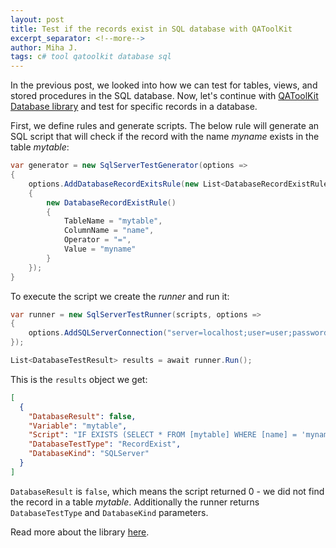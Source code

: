 ```yaml
---
layout: post
title: Test if the records exist in SQL database with QAToolKit
excerpt_separator: <!--more-->
author: Miha J.
tags: c# tool qatoolkit database sql
---
```


In the previous post, we looked into how we can test for tables, views, and stored procedures in the SQL database. Now, let's continue with [QAToolKit Database library](https://github.com/qatoolkit/qatoolkit-engine-database-net) and test for specific records in a database.

First, we define rules and generate scripts. The below rule will generate an SQL script that will check if the record with the name _myname_ exists in the table _mytable_:
```csharp
var generator = new SqlServerTestGenerator(options =>
{
    options.AddDatabaseRecordExitsRule(new List<DatabaseRecordExistRule>()
    {
        new DatabaseRecordExistRule()
        {
            TableName = "mytable",
            ColumnName = "name",
            Operator = "=",
            Value = "myname"
        }
    });
}
```

To execute the script we create the _runner_ and run it:
```csharp
var runner = new SqlServerTestRunner(scripts, options =>
{
    options.AddSQLServerConnection("server=localhost;user=user;password=mypassword;Initial Catalog=myDatabase");
});

List<DatabaseTestResult> results = await runner.Run();
```

This is the `results` object we get:

```json
[
  {
    "DatabaseResult": false,
    "Variable": "mytable",
    "Script": "IF EXISTS (SELECT * FROM [mytable] WHERE [name] = 'myname') BEGIN Select 1 END ELSE BEGIN Select 0 END;",
    "DatabaseTestType": "RecordExist",
    "DatabaseKind": "SQLServer"
  }
]
```

`DatabaseResult` is `false`, which means the script returned 0 - we did not find the record in a table _mytable_. Additionally the runner returns `DatabaseTestType` and `DatabaseKind` parameters.

Read more about the library [here](https://github.com/qatoolkit/qatoolkit-engine-database-net).